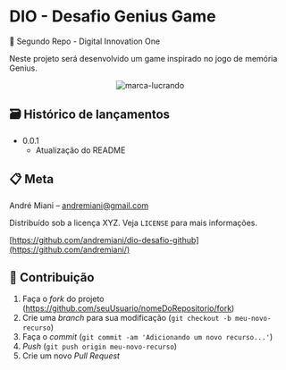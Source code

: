 # DIO - Desafio Genius Game

📜  Segundo Repo - Digital Innovation One

Neste projeto será desenvolvido um game inspirado no jogo de memória Genius.

<p align="center">
<img src="https://i.ibb.co/ZzZLK98/marca-lucrando.png" alt="marca-lucrando" border="0">
</p>

## 🗃 Histórico de lançamentos

* 0.0.1
    * Atualização do README

## 📋 Meta

André Miani – andremiani@gmail.com

Distribuído sob a licença XYZ. Veja `LICENSE` para mais informações.

[https://github.com/andremiani/dio-desafio-github](https://github.com/andremiani/)

## 🚀 Contribuição

1. Faça o _fork_ do projeto (<https://github.com/seuUsuario/nomeDoRepositorio/fork>)
2. Crie uma _branch_ para sua modificação (`git checkout -b meu-novo-recurso`)
3. Faça o _commit_ (`git commit -am 'Adicionando um novo recurso...'`)
4. _Push_ (`git push origin meu-novo-recurso`)
5. Crie um novo _Pull Request_
